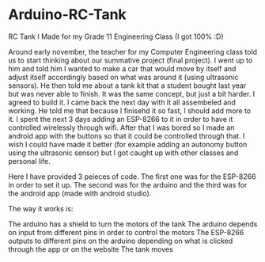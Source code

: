 # Arduino-RC-Tank
RC Tank I Made for my Grade 11 Engineering Class (I got 100% :D)

Around early november, the teacher for my Computer Engineering class told us to start thinking about our summative project (final project). 
I went up to him and told him I wanted to make a car that would move by itself and adjust itself accordingly based on what was around it
(using ultrasonic sensors). He then told me about a tank kit that a student bought last year but was never able to finish. It was the same
concept, but just a bit harder. I agreed to build it. I came back the next day with it all assembeled and working. He told me that because
I finisehd it so fast, I should add more to it. I spent the next 3 days adding an ESP-8266 to it in order to have it controlled wirelessly
through wifi. After that I was bored so I made an android app with the buttons so that it could be controlled through that. I wish I could
have made it better (for example adding an autonomy button using the ultrasonic sensor) but I got caught up with other classes and personal
life.

Here I have provided 3 peieces of code. The first one was for the ESP-8266 in order to set it up. The second was for the arduino and the third
was for the android app (made with android studio).

The way it works is:

The arduino has a shield to turn the motors of the tank
The arduino depends on input from different pins in order to control the motors
The ESP-8266 outputs to different pins on the arduino depending on what is clicked through the app or on the website
The tank moves
